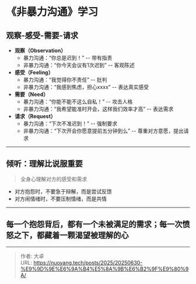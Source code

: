 # 《非暴力沟通》学习


<!--more-->

## 观察-感受-需要-请求

- **观察（Observation）**
  - 暴力沟通：“你总是迟到！” -- 带有指责
  - 非暴力沟通：“你今天会议有1次迟到” -- 客观陈述
- **感受（Feeling）**
  - 暴力沟通：“我觉得你不责任” -- 批判
  - 非暴力沟通：“我感到焦虑，担心xxxx” -- 表达真实感受
- **需要（Need）**
  - 暴力沟通：“你能不能不这么自私！” -- 攻击人格
  - 非暴力沟通：“我希望能准时开会，这样我们效率才高” -- 表达需求
- **请求（Request）**
  - 暴力沟通：“下次不准迟到！” -- 强制要求
  - 非暴力沟通：“下次开会你愿意提前五分钟到么” -- 尊重对方意愿，提出请求



---

## 倾听：理解比说服重要

> 全身心理解对方的感受和需求

- 对方抱怨时，不要急于辩解，而是尝试反馈
- 对方闹情绪时，不要压制情绪，而是共情



---

## 每一个抱怨背后，都有一个未被满足的需求；每一次愤怒之下，都藏着一颗渴望被理解的心



---

> 作者: 大卓  
> URL: https://nuoyang.tech/posts/2025/20250630-%E9%9D%9E%E6%9A%B4%E5%8A%9B%E6%B2%9F%E9%80%9A/  

